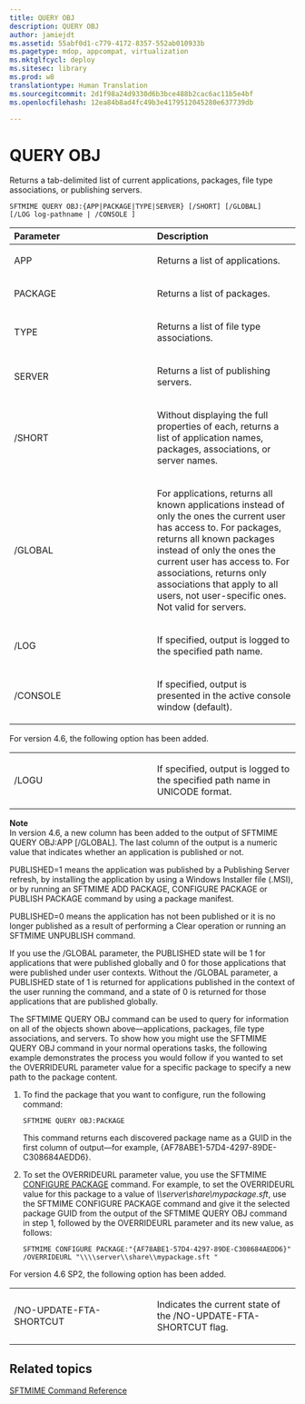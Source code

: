 ```yaml
---
title: QUERY OBJ
description: QUERY OBJ
author: jamiejdt
ms.assetid: 55abf0d1-c779-4172-8357-552ab010933b
ms.pagetype: mdop, appcompat, virtualization
ms.mktglfcycl: deploy
ms.sitesec: library
ms.prod: w8
translationtype: Human Translation
ms.sourcegitcommit: 2d1f98a24d9330d6b3bce488b2cac6ac11b5e4bf
ms.openlocfilehash: 12ea84b8ad4fc49b3e4179512045280e637739db

---
```



# QUERY OBJ


Returns a tab-delimited list of current applications, packages, file type associations, or publishing servers.

`SFTMIME QUERY OBJ:{APP|PACKAGE|TYPE|SERVER} [/SHORT] [/GLOBAL]                 [/LOG log-pathname | /CONSOLE ]`

<table>
<colgroup>
<col width="50%" />
<col width="50%" />
</colgroup>
<thead>
<tr class="header">
<th align="left">Parameter</th>
<th align="left">Description</th>
</tr>
</thead>
<tbody>
<tr class="odd">
<td align="left"><p>APP</p></td>
<td align="left"><p>Returns a list of applications.</p></td>
</tr>
<tr class="even">
<td align="left"><p>PACKAGE</p></td>
<td align="left"><p>Returns a list of packages.</p></td>
</tr>
<tr class="odd">
<td align="left"><p>TYPE</p></td>
<td align="left"><p>Returns a list of file type associations.</p></td>
</tr>
<tr class="even">
<td align="left"><p>SERVER</p></td>
<td align="left"><p>Returns a list of publishing servers.</p></td>
</tr>
<tr class="odd">
<td align="left"><p>/SHORT</p></td>
<td align="left"><p>Without displaying the full properties of each, returns a list of application names, packages, associations, or server names.</p></td>
</tr>
<tr class="even">
<td align="left"><p>/GLOBAL</p></td>
<td align="left"><p>For applications, returns all known applications instead of only the ones the current user has access to. For packages, returns all known packages instead of only the ones the current user has access to. For associations, returns only associations that apply to all users, not user-specific ones. Not valid for servers.</p></td>
</tr>
<tr class="odd">
<td align="left"><p>/LOG</p></td>
<td align="left"><p>If specified, output is logged to the specified path name.</p></td>
</tr>
<tr class="even">
<td align="left"><p>/CONSOLE</p></td>
<td align="left"><p>If specified, output is presented in the active console window (default).</p></td>
</tr>
</tbody>
</table>

 

For version 4.6, the following option has been added.

<table>
<colgroup>
<col width="50%" />
<col width="50%" />
</colgroup>
<tbody>
<tr class="odd">
<td align="left"><p>/LOGU</p></td>
<td align="left"><p>If specified, output is logged to the specified path name in UNICODE format.</p></td>
</tr>
</tbody>
</table>

 

**Note**  
In version 4.6, a new column has been added to the output of SFTMIME QUERY OBJ:APP \[/GLOBAL\]. The last column of the output is a numeric value that indicates whether an application is published or not.

PUBLISHED=1 means the application was published by a Publishing Server refresh, by installing the application by using a Windows Installer file (.MSI), or by running an SFTMIME ADD PACKAGE, CONFIGURE PACKAGE or PUBLISH PACKAGE command by using a package manifest.

PUBLISHED=0 means the application has not been published or it is no longer published as a result of performing a Clear operation or running an SFTMIME UNPUBLISH command.

If you use the /GLOBAL parameter, the PUBLISHED state will be 1 for applications that were published globally and 0 for those applications that were published under user contexts. Without the /GLOBAL parameter, a PUBLISHED state of 1 is returned for applications published in the context of the user running the command, and a state of 0 is returned for those applications that are published globally.

 

The SFTMIME QUERY OBJ command can be used to query for information on all of the objects shown above—applications, packages, file type associations, and servers. To show how you might use the SFTMIME QUERY OBJ command in your normal operations tasks, the following example demonstrates the process you would follow if you wanted to set the OVERRIDEURL parameter value for a specific package to specify a new path to the package content. 

1.  To find the package that you want to configure, run the following command:

    `SFTMIME QUERY OBJ:PACKAGE`

    This command returns each discovered package name as a GUID in the first column of output—for example, {AF78ABE1-57D4-4297-89DE-C308684AEDD6}.

2.  To set the OVERRIDEURL parameter value, you use the SFTMIME [CONFIGURE PACKAGE](configure-package.md) command. For example, to set the OVERRIDEURL value for this package to a value of *\\\\server\\share\\mypackage.sft*, use the SFTMIME CONFIGURE PACKAGE command and give it the selected package GUID from the output of the SFTMIME QUERY OBJ command in step 1, followed by the OVERRIDEURL parameter and its new value, as follows:

    `SFTMIME CONFIGURE PACKAGE:"{AF78ABE1-57D4-4297-89DE-C308684AEDD6}" /OVERRIDEURL "\\\\server\\share\\mypackage.sft "`

For version 4.6 SP2, the following option has been added.

<table>
<colgroup>
<col width="50%" />
<col width="50%" />
</colgroup>
<tbody>
<tr class="odd">
<td align="left"><p>/NO-UPDATE-FTA-SHORTCUT</p></td>
<td align="left"><p>Indicates the current state of the /NO-UPDATE-FTA-SHORTCUT flag.</p></td>
</tr>
</tbody>
</table>

 

## Related topics


[SFTMIME Command Reference](sftmime--command-reference.md)

 

 








<!--HONumber=Jun16_HO4-->


